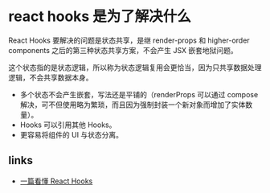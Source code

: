 # react hooks 是为了解决什么

React Hooks 要解决的问题是状态共享，是继 render-props 和 higher-order components 之后的第三种状态共享方案，不会产生 JSX 嵌套地狱问题。

这个状态指的是状态逻辑，所以称为状态逻辑复用会更恰当，因为只共享数据处理逻辑，不会共享数据本身。

- 多个状态不会产生嵌套，写法还是平铺的（renderProps 可以通过 compose 解决，可不但使用略为繁琐，而且因为强制封装一个新对象而增加了实体数量）。
- Hooks 可以引用其他 Hooks。
- 更容易将组件的 UI 与状态分离。

## links

- [一篇看懂 React Hooks](https://zhuanlan.zhihu.com/p/50597236)
